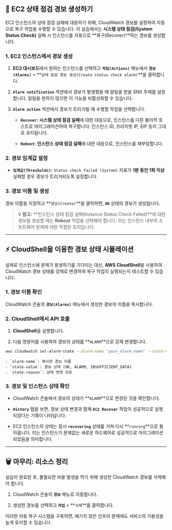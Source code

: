 
## 🚦 EC2 상태 점검 경보 생성하기

EC2 인스턴스의 상태 점검 실패에 대응하기 위해, CloudWatch 경보를 설정하여 자동으로 복구 작업을 수행할 수 있습니다. 이 실습에서는 **시스템 상태 점검(System Status Check)** 실패 시 인스턴스를 자동으로 **복구(Recover)**하는 경보를 생성합니다.

### 1. EC2 인스턴스에서 경보 생성

1. **EC2 대시보드**에서 원하는 인스턴스를 선택하고 **`작업(Actions)`** 메뉴에서 **`경보(Alarms)`** > **`상태 점검 경보 생성(Create status check alarm)`**을 클릭합니다.
    
2. **`Alarm notification`** 섹션에서 경보가 발생했을 때 알림을 받을 SNS 주제를 설정합니다. 알림을 원하지 않으면 이 기능을 비활성화할 수 있습니다.
    
3. **`Alarm action`** 섹션에서 경보가 트리거될 때 수행할 작업을 선택합니다.
    
    - **`Recover`:** **시스템 상태 점검 실패**에 대한 대응으로, 인스턴스를 다른 물리적 호스트로 마이그레이션하여 복구합니다. 인스턴스 ID, 프라이빗 IP, EIP 등이 그대로 유지됩니다.
        
    - **`Reboot`:** **인스턴스 상태 점검 실패**에 대한 대응으로, 인스턴스를 재부팅합니다.
        

### 2. 경보 임계값 설정

- **`임계값(Thresholds)`:** `Status check failed (System)` 지표가 **1분 동안 1회 이상** 실패할 경우 경보가 트리거되도록 설정합니다.

### 3. 경보 이름 및 생성

경보 이름을 지정하고 **`생성(Create)`**을 클릭하면, **`OK`** 상태의 경보가 생성됩니다.

> **💡 참고:** **인스턴스 상태 점검 실패(Instance Status Check Failed)**에 대한 경보를 생성할 때는 **Reboot** 작업을 선택해야 합니다. 이는 인스턴스 내부의 소프트웨어 문제에 대한 적절한 조치입니다.

---

## ⚡ CloudShell을 이용한 경보 상태 시뮬레이션

실제로 인스턴스에 문제가 발생하기를 기다리는 대신, **AWS CloudShell**을 사용하여 CloudWatch 경보 상태를 강제로 변경하여 복구 작업이 실행되는지 테스트할 수 있습니다.

### 1. 경보 이름 확인

CloudWatch 콘솔의 **`경보(Alarms)`** 메뉴에서 생성한 경보의 이름을 복사합니다.

### 2. CloudShell에서 API 호출

1. **CloudShell**을 실행합니다.
    
2. 다음 명령어를 사용하여 경보의 상태를 **`ALARM`**으로 강제 변경합니다.
    
```Bash
aws cloudwatch set-alarm-state --alarm-name "your_alarm_name" --state-value ALARM --state-reason "Testing recovery action"
```
    
    - `alarm-name`: 복사한 경보 이름
    - `state-value`: 경보 상태 (OK, ALARM, INSUFFICIENT_DATA)
    - `state-reason`: 상태 변경 이유

### 3. 경보 및 인스턴스 상태 확인

- CloudWatch 콘솔에서 경보의 상태가 **`ALARM`**으로 변경된 것을 확인합니다.
    
- **`History`** 탭을 보면, 경보 상태 변경과 함께 **`EC2 Recover`** 작업이 성공적으로 실행되었다는 기록이 나타납니다.
    
- EC2 인스턴스의 상태는 잠시 **`recovering`** 상태를 거쳐 다시 **`running`**으로 돌아옵니다. 이는 인스턴스가 문제없는 새로운 하드웨어로 성공적으로 마이그레이션되었음을 의미합니다.


---

## 🗑️ 마무리: 리소스 정리

실습이 완료된 후, 불필요한 비용 발생을 막기 위해 생성한 CloudWatch 경보를 삭제해야 합니다.

1. CloudWatch 콘솔의 **`경보`** 메뉴로 이동합니다.
    
2. 생성한 경보를 선택하고 **`작업`** > **`삭제`**를 클릭합니다.


이러한 자동 복구 시스템을 구축하면, 예기치 않은 인프라 문제에도 서비스의 가용성을 높게 유지할 수 있습니다.